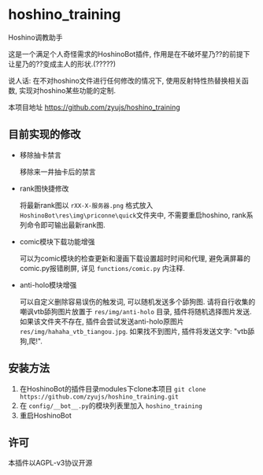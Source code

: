 # hoshino_training  

Hoshino调教助手

这是一个满足个人奇怪需求的HoshinoBot插件, 作用是在不破坏星乃??的前提下让星乃的??变成主人的形状.(?????)

说人话: 在不对hoshino文件进行任何修改的情况下, 使用反射特性热替换相关函数, 实现对hoshino某些功能的定制.

本项目地址 https://github.com/zyujs/hoshino_training

## 目前实现的修改

- 移除抽卡禁言

  移除来一井抽卡后的禁言

- rank图快捷修改

  将最新rank图以 `rXX-X-服务器.png` 格式放入 `HoshinoBot\res\img\priconne\quick`文件夹中, 不需要重启hoshino, rank系列命令即可输出最新rank图.

- comic模块下载功能增强

  可以为comic模块的检查更新和漫画下载设置超时时间和代理, 避免满屏幕的comic.py报错刷屏, 详见 `functions/comic.py` 内注释.

- anti-holo模块增强

  可以自定义删除容易误伤的触发词, 可以随机发送多个舔狗图.
  请将自行收集的嘲讽vtb舔狗图片放置于 `res/img/anti-holo` 目录, 插件将随机选择图片发送. 如果该文件夹不存在, 插件会尝试发送anti-holo原图片 `res/img/hahaha_vtb_tiangou.jpg`. 如果找不到图片, 插件将发送文字: "vtb舔狗,爬!".

## 安装方法

1. 在HoshinoBot的插件目录modules下clone本项目 `git clone https://github.com/zyujs/hoshino_training.git`
1. 在 `config/__bot__.py`的模块列表里加入 `hoshino_training`
1. 重启HoshinoBot

## 许可

本插件以AGPL-v3协议开源
